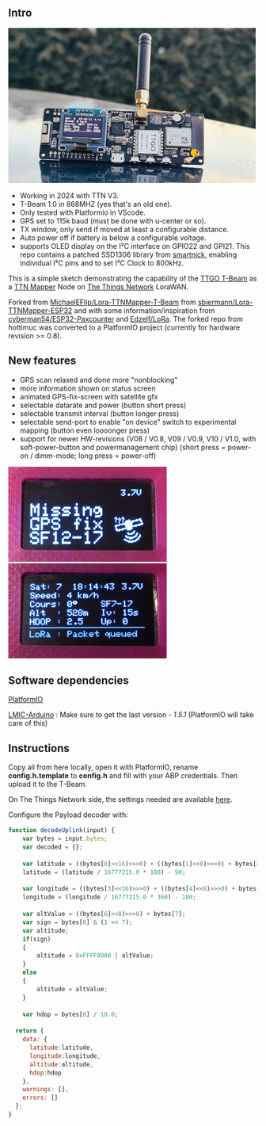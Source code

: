 ## Intro

![Status screen](images/tbeam_ttnmapper.jpg) 

* Working in 2024 with TTN V3.
* T-Beam 1.0 in 868MHZ (yes that's an old one).
* Only tested with Platformio in VScode.
* GPS set to 115k baud (must be done with u-center or so).
* TX window, only send if moved at least a configurable distance.
* Auto power off if battery is below a configurable voltage.
* supports OLED display on the I²C interface on GPIO22 and GPI21. This repo contains a patched SSD1306 library from [smartnick](https://github.com/smartinick/Adafruit_SSD1306), enabling individual I²C pins and to set I²C Clock to 800kHz. 


This is a simple sketch demonstrating the capability of the [TTGO T-Beam](https://www.aliexpress.com/store/product/TTGO-T-Beam-ESP32-433-868-915Mhz-WiFi-wireless-Bluetooth-Module-ESP-32-GPS-NEO-6M/2090076_32875743018.html) as a [TTN Mapper](https://ttnmapper.org/) Node on [The Things Network](https://www.thethingsnetwork.org/) LoraWAN.

Forked from [MichaelEFlip/Lora-TTNMapper-T-Beam](https://github.com/MichaelEFlip/Lora-TTNMapper-T-Beam) from [sbiermann/Lora-TTNMapper-ESP32](https://github.com/sbiermann/Lora-TTNMapper-ESP32) and with some information/inspiration from [cyberman54/ESP32-Paxcounter](https://github.com/cyberman54/ESP32-Paxcounter) and [Edzelf/LoRa](https://github.com/Edzelf/LoRa).
The forked repo from hottimuc was converted to a PlatformIO project (currently for hardware revision >= 0.8).

## New features

* GPS scan relaxed and done more "nonblocking"
* more information shown on status screen
* animated GPS-fix-screen with satellite gfx
* selectable datarate and power (button short press)
* selectable transmit interval (button longer press)
* selectable send-port to enable "on device" switch to experimental mapping (button even loooonger press)
* support for newer HW-revisions (V08 / V0.8, V09 / V0.9, V10 / V1.0, with soft-power-button and powermanagement chip) (short press = power-on / dimm-mode; long press = power-off)

![GPS fix screen](images/sc_01.jpg)![Status screen](images/sc_03.jpg) 

## Software dependencies

[PlatformIO](https://platformio.org/)

[LMIC-Arduino](https://github.com/matthijskooijman/arduino-lmic) : Make sure to get the last version - *1.5.1*  (PlatformIO will take care of this)

## Instructions

Copy all from here locally, open it with PlatformIO, rename **config.h.template** to **config.h** and fill with your ABP credentials. Then upload it to the T-Beam.

On The Things Network side, the settings needed are available [here](https://www.thethingsnetwork.org/docs/applications/ttnmapper/).

Configure the Payload decoder with:
```javascript
function decodeUplink(input) {
	var bytes = input.bytes;
	var decoded = {};

	var latitude = ((bytes[0]<<16)>>>0) + ((bytes[1]<<8)>>>0) + bytes[2];
	latitude = (latitude / 16777215.0 * 180) - 90;

	var longitude = ((bytes[3]<<16)>>>0) + ((bytes[4]<<8)>>>0) + bytes[5];
	longitude = (longitude / 16777215.0 * 360) - 180;

	var altValue = ((bytes[6]<<8)>>>0) + bytes[7];
	var sign = bytes[6] & (1 << 7);
	var altitude;
	if(sign)
	{
		altitude = 0xFFFF0000 | altValue;
	}
	else
	{
		altitude = altValue;
	}

	var hdop = bytes[8] / 10.0;

  return {
    data: {
      latitude:latitude,
      longitude:longitude, 
      altitude:altitude, 
      hdop:hdop 
    },
    warnings: [],
    errors: []
  };
}
```

